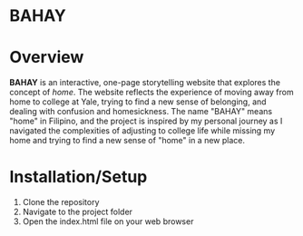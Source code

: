 # BAHAY

# Overview

**BAHAY** is an interactive, one-page storytelling website that explores the concept of *home*. The website reflects the experience of moving away from home to college at Yale, trying to find a new sense of belonging, and dealing with confusion and homesickness. The name "BAHAY" means "home" in Filipino, and the project is inspired by my personal journey as I navigated the complexities of adjusting to college life while missing my home and trying to find a new sense of "home" in a new place.

# Installation/Setup

1. Clone the repository
2. Navigate to the project folder
3. Open the index.html file on your web browser 